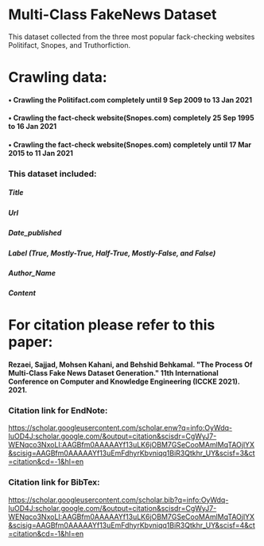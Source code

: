 # Multi-Class FakeNews Dataset
This dataset collected from the three most popular fack-checking websites Politifact, Snopes, and Truthorfiction. 

# Crawling data:
#### •	Crawling the Politifact.com completely until 9 Sep 2009 to 13 Jan 2021
#### •	Crawling the fact-check website(Snopes.com) completely 25 Sep 1995 to 16 Jan 2021
#### •	Crawling the fact-check website(Snopes.com) completely until 17 Mar 2015 to 11 Jan 2021

### This dataset included:
 ##### Title
 ##### Url
 ##### Date_published
 ##### Label (True, Mostly-True, Half-True, Mostly-False, and False)
 ##### Author_Name
 ##### Content
 
# For citation please refer to this paper:
#### Rezaei, Sajjad, Mohsen Kahani, and Behshid Behkamal. "The Process Of Multi-Class Fake News Dataset Generation." 11th International Conference on Computer and Knowledge Engineering (ICCKE 2021). 2021.

### Citation link for EndNote:
https://scholar.googleusercontent.com/scholar.enw?q=info:OyWdq-IuOD4J:scholar.google.com/&output=citation&scisdr=CgWyJ7-WENqco3NxoLI:AAGBfm0AAAAAYf13uLK6jOBM7GSeCooMAmlMqTAOjlYX&scisig=AAGBfm0AAAAAYf13uEmFdhyrKbvniqq1BiR3Qtkhr_UY&scisf=3&ct=citation&cd=-1&hl=en

### Citation link for BibTex:
https://scholar.googleusercontent.com/scholar.bib?q=info:OyWdq-IuOD4J:scholar.google.com/&output=citation&scisdr=CgWyJ7-WENqco3NxoLI:AAGBfm0AAAAAYf13uLK6jOBM7GSeCooMAmlMqTAOjlYX&scisig=AAGBfm0AAAAAYf13uEmFdhyrKbvniqq1BiR3Qtkhr_UY&scisf=4&ct=citation&cd=-1&hl=en
